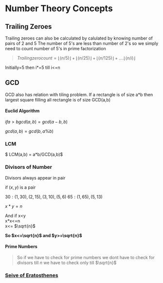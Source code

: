 # Number Theory Concepts

## Trailing Zeroes

Trailing zeroes can also be calculated by calulated by knowing number of pairs of 2 and 5
The number of 5's are less than number of 2's so we simply need to count number of 5's in prime factorization

>$Trailing zero count = \lfloor(n/5)\rfloor + \lfloor(n/25)\rfloor + \lfloor(n/125)\rfloor + .... \lfloor(n/i)\rfloor$

Initially=5 then i*=5 till i<=n

## GCD

GCD also has relation with tiling problem.
If a rectangle is of size a*b then largest square filling all rectangle is of size GCD(a,b)

#### Euclid Algorithm

$if a>b gcd(a,b)=gcd(a-b,b)$

$gcd(a,b)=gcd(b,a\%b)$

### LCM

$ LCM(a,b) = a*b/GCD(a,b)$

### Divisors of Number

Divisors always appear in pair

if $(x,y)$ is a pair 

$30: (1,30) ,(2,15) ,(3,10),(5,6)$
$65: (1,65) ,(5,13)$

$x*y=n$

And if x<y  
x*x<=n  
x<= $\sqrt{n}$  

**So $x<=\sqrt{n}$ and $y>=\sqrt{n}$**

#### Prime Numbers

>So if we have to check for prime numbers we dont have to check for divisors till $n$ we have to check only till $\sqrt{n}$

### <a href="https://www.geeksforgeeks.org/sieve-of-eratosthenes/" target="_blank" title="GFG article">Seive of Eratosthenes</a>

